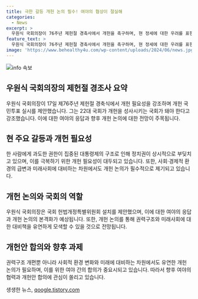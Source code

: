 ```yaml
---
title: 극한 갈등 개헌 논의 필수! 여야의 협상이 절실해
categories:
  - News
excerpt: >
  우원식 국회의장이 76주년 제헌절 경축사에서 개헌을 촉구하며, 현 정세에 대한 우려를 표현했습니다. 22대 국회가 개원되고도 아직까지 개원식을 열지 못한 상황을 비판하며, 대통령 5년 단임제가 민주주의에 부정적인 영향을 미치고 있다는 지적을 제기했습니다. 끊임없는 정치 갈등으로 국민의 이익을 희생시키고 있다는 우려를 표현하며, 개헌 필요성을 강조했습니다. 이에 대한 여야의 호응과 협의를 기대하며, 개헌 논의가 본격화되길 바란다는 내용이 담겨 있습니다.
feature_text: >
  우원식 국회의장이 76주년 제헌절 경축사에서 개헌을 촉구하며, 현 정세에 대한 우려를 표현했습니다. 22대 국회가 개원되고도 아직까지 개원식을 열지 못한 상황을 비판하며, 대통령 5년 단임제가 민주주의에 부정적인 영향을 미치고 있다는 지적을 제기했습니다. 끊임없는 정치 갈등으로 국민의 이익을 희생시키고 있다는 우려를 표현하며, 개헌 필요성을 강조했습니다. 이에 대한 여야의 호응과 협의를 기대하며, 개헌 논의가 본격화되길 바란다는 내용이 담겨 있습니다.
image: 'https://www.behealthy4u.com/wp-content/uploads/2024/06/news.jpg'
---
```


<p><img src="https://www.behealthy4u.com/wp-content/uploads/2024/06/news.jpg" alt="info 속보" /></p>

<h2 data-ke-size="size26">우원식 국회의장의 제헌절 경조사 요약</h2>

<p data-ke-size="size16">우원식 국회의장이 17일 제76주년 제헌절 경축식에서 개헌 필요성을 강조하며 개헌 국민투표 실시를 제안했습니다. 그는 22대 국회가 개헌을 성사시키는 국회가 돼야 한다고 강조했습니다. 이에 대한 여야의 응답과 향후 개헌 논의에 대한 전망이 주목됩니다.</p>

<h2 data-ke-size="size26">현 주요 갈등과 개헌 필요성</h2>

<p data-ke-size="size16">한 사람에게 과도한 권한이 집중된 대통령제의 구조로 인해 정치권이 상시적으로 부딪치고 있으며, 이를 극복하기 위한 개헌 필요성이 대두되고 있습니다. 또한, 사회·경제적 환경의 급변과 미래사회에 대비하는 차원에서도 개헌 논의가 필수적으로 제기되고 있습니다.</p>

<h2 data-ke-size="size26">개헌 논의와 국회의 역할</h2>

<p data-ke-size="size16">우원식 국회의장은 국회 헌법개정특별위원회 설치를 제안했으며, 이에 대한 여야의 응답과 개헌 논의의 본격화가 예상됩니다. 또한, 개헌 논의를 통해 권력구조와 미래사회에 대한 대비책을 유연하게 모색할 수 있을 것으로 전망됩니다.</p>

<h2 data-ke-size="size26">개헌안 합의와 향후 과제</h2>

<p data-ke-size="size16">권력구조 개편뿐 아니라 사회적 환경 변화와 미래에 대비하는 차원에서도 유연한 개헌 논의가 필요하며, 이를 위한 여야 간의 합의가 중요시되고 있습니다. 따라서 향후 여야의 협력과 개헌안 합의에 관심이 쏠리고 있습니다.</p>
생생한 뉴스, <a href="https://qoogle.tistory.com" rel="dofollow">qoogle.tistory.com</a>


